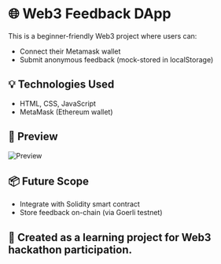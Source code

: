 # 🌐 Web3 Feedback DApp

This is a beginner-friendly Web3 project where users can:
- Connect their Metamask wallet
- Submit anonymous feedback (mock-stored in localStorage)

## 💡 Technologies Used
- HTML, CSS, JavaScript
- MetaMask (Ethereum wallet)

## 📸 Preview
![Preview](./preview.png)

## 📦 Future Scope
- Integrate with Solidity smart contract
- Store feedback on-chain (via Goerli testnet)

## 🧠 Created as a learning project for Web3 hackathon participation.
